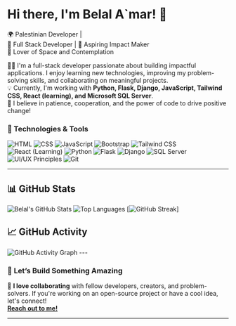 # Hi there, I'm Belal A`mar! 👋  
🌍 Palestinian Developer |  
🎯 Full Stack Developer | 🚀 Aspiring Impact Maker  
🌌 Lover of Space and Contemplation

👨‍💻 I'm a full-stack developer passionate about building impactful applications. I enjoy learning new technologies, improving my problem-solving skills, and collaborating on meaningful projects.  
💡 Currently, I'm working with **Python, Flask, Django, JavaScript, Tailwind CSS, React (learning), and Microsoft SQL Server**.  
🌟 I believe in patience, cooperation, and the power of code to drive positive change!

### 🚀 Technologies & Tools
  ![HTML](https://img.shields.io/badge/-HTML-orange?style=flat-square&logo=html5) ![CSS](https://img.shields.io/badge/-CSS-blue?style=flat-square&logo=css3) ![JavaScript](https://img.shields.io/badge/-JavaScript-yellow?style=flat-square&logo=javascript) ![Bootstrap](https://img.shields.io/badge/-Bootstrap-purple?style=flat-square&logo=bootstrap) ![Tailwind CSS](https://img.shields.io/badge/-Tailwind%20CSS-teal?style=flat-square&logo=tailwind-css) ![React (Learning)](https://img.shields.io/badge/-React-blue?style=flat-square&logo=react) ![Python](https://img.shields.io/badge/-Python-blue?style=flat-square&logo=python) ![Flask](https://img.shields.io/badge/-Flask-black?style=flat-square&logo=flask) ![Django](https://img.shields.io/badge/-Django-darkgreen?style=flat-square&logo=django) ![SQL Server](https://img.shields.io/badge/-Microsoft%20SQL%20Server-lightgrey?style=flat-square&logo=microsoftsqlserver) ![UI/UX Principles](https://img.shields.io/badge/-UI/UX%20Principles-black?style=flat-square) ![Git](https://img.shields.io/badge/-Git-orange?style=flat-square&logo=git)

---

## 📊 GitHub Stats
![Belal's GitHub Stats](https://github-readme-stats.vercel.app/api?username=Belal-amar&show_icons=true&theme=radical) ![Top Languages](https://github-readme-stats.vercel.app/api/top-langs/?username=Belal-amar&layout=compact&theme=radical) [![GitHub Streak](https://streak-stats.demolab.com/?user=Belal-amar)]

## 📈 GitHub Activity
<img src="https://github-readme-activity-graph.vercel.app/graph?username=Belal-amar&theme=redical" alt="GitHub Activity Graph">
---

### 💬 **Let’s Build Something Amazing**  
🚀 **I love collaborating** with fellow developers, creators, and problem-solvers. If you're working on an open-source project or have a cool idea, let's connect!  
[**Reach out to me!**](https://www.linkedin.com/in/belal-amar-/)

---
